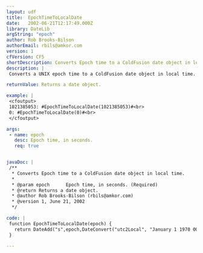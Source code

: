 ```yaml
---
layout: udf
title:  EpochTimeToLocalDate
date:   2002-06-21T12:17:49.000Z
library: DateLib
argString: "epoch"
author: Rob Brooks-Bilson
authorEmail: rbils@amkor.com
version: 1
cfVersion: CF5
shortDescription: Converts Epoch time to a ColdFusion date object in local time.
description: |
 Converts a UNIX epoch time to a ColdFusion date object in local time.  Epoch time is defined as the number of seconds elapsed since January 1 1970 00:00:00 GMT.  This UDF takes the server's local timezone offset into account when converting from epoch to local time.

returnValue: Returns a date object.

example: |
 <cfoutput>
 1021385053: #EpochTimeToLocalDate(1021385053)#<br>
 0: #EpochTimeToLocalDate(0)#<br>
 </cfoutput>

args:
 - name: epoch
   desc: Epoch time, in seconds.
   req: true


javaDoc: |
 /**
  * Converts Epoch time to a ColdFusion date object in local time.
  * 
  * @param epoch      Epoch time, in seconds. (Required)
  * @return Returns a date object. 
  * @author Rob Brooks-Bilson (rbils@amkor.com) 
  * @version 1, June 21, 2002 
  */

code: |
 function EpochTimeToLocalDate(epoch) {
   return DateAdd("s",epoch,DateConvert("utc2Local", "January 1 1970 00:00"));
 }

---
```


